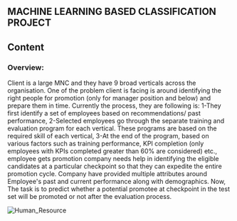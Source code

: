 ## MACHINE LEARNING BASED CLASSIFICATION PROJECT

## Content

### Overview:
Client is a large MNC and they have 9 broad verticals across the organisation. One of the problem  client is facing is around identifying the right people for promotion (only for manager position and below) and prepare them in time. Currently the process, they are following is:
1-They first identify a set of employees based on recommendations/ past performance, 2-Selected employees go through the separate training and evaluation program for each vertical. These programs are based on the required skill of each vertical, 3-At the end of the program, based on various factors such as training performance, KPI completion (only employees with KPIs completed greater than 60% are considered) etc., employee gets promotion company needs  help in identifying the eligible candidates at a particular checkpoint so that they can expedite the entire promotion cycle. 
Company have provided multiple attributes around Employee's past and current performance along with demographics. Now, The task is to predict whether a potential promotee at checkpoint in the test set will be promoted or not after the evaluation process.

![Human_Resource](https://user-images.githubusercontent.com/66259814/102377775-0f361880-3feb-11eb-83cf-897a2a507299.png)

